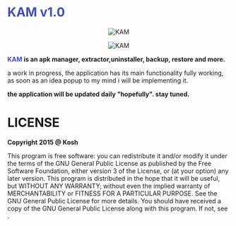 <h1 style="color:#3F51B5;">KAM v1.0</h1>
<p align="center">
  <img src="https://github.com/k0shk0sh/KAM/blob/master/app/src/main/res/mipmap-xxxhdpi/ic_launcher.png" alt="KAM" />
</p>
<p align="center">
  <img src="https://github.com/k0shk0sh/KAM/blob/master/art/1024x500.png" alt="KAM" />
</p>
<b><span style="color:#3F51B5;">KAM</span> is an apk manager, extractor,uninstaller, backup, restore and more.</b>
<p>a work in progress, the application has its main functionality fully working, as soon as an idea popup to my mind i will be implementing it.</p>
<p><b>the application will be updated daily "hopefully". stay tuned.</b></p>
<h1>LICENSE</h1>
<p>
<b>Copyright 2015 @ Kosh</b>
<p>This program is free software: you can redistribute it and/or modify
it under the terms of the GNU General Public License as published by
the Free Software Foundation, either version 3 of the License, or
(at your option) any later version.
This program is distributed in the hope that it will be useful,
but WITHOUT ANY WARRANTY; without even the implied warranty of
MERCHANTABILITY or FITNESS FOR A PARTICULAR PURPOSE.  See the
GNU General Public License for more details.
You should have received a copy of the GNU General Public License
along with this program.  If not, see <http://www.gnu.org/licenses/>.</p>
</p>